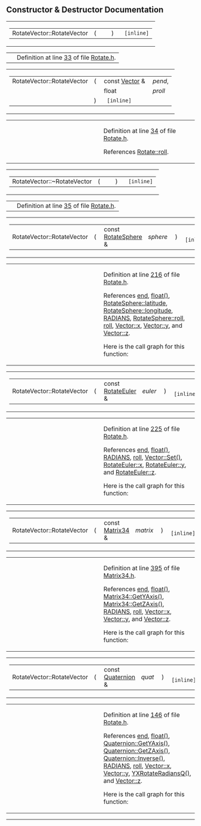 ## Constructor & Destructor Documentation

<span id="73f344923374ccb486d779f1ddbe64f5" class="anchor"></span>

<table class="mdTable" data-cellpadding="2" data-cellspacing="0">
<colgroup>
<col style="width: 100%" />
</colgroup>
<tbody>
<tr>
<td class="mdRow"><table data-cellpadding="0" data-cellspacing="0" data-border="0">
<tbody>
<tr>
<td class="md" data-nowrap="" data-valign="top">RotateVector::RotateVector</td>
<td class="md" data-valign="top">( </td>
<td class="mdname1" data-valign="top" data-nowrap=""></td>
<td class="md" data-valign="top"> ) </td>
<td class="md" data-nowrap=""><code> [inline]</code></td>
</tr>
</tbody>
</table></td>
</tr>
</tbody>
</table>

|  |  |
|----|----|
|   | Definition at line <a href="Rotate_8h-source.md#l00033" class="el">33</a> of file <a href="Rotate_8h-source.md" class="el">Rotate.h</a>. |

<span id="9bad6771ebe76c1727a0f88d3255fd9e" class="anchor"></span>

<table class="mdTable" data-cellpadding="2" data-cellspacing="0">
<colgroup>
<col style="width: 100%" />
</colgroup>
<tbody>
<tr>
<td class="mdRow"><table data-cellpadding="0" data-cellspacing="0" data-border="0">
<tbody>
<tr>
<td class="md" data-nowrap="" data-valign="top">RotateVector::RotateVector</td>
<td class="md" data-valign="top">( </td>
<td class="md" data-nowrap="" data-valign="top">const <a href="classVector.md" class="el">Vector</a> &amp; </td>
<td class="mdname" data-nowrap=""><em>pend</em>,</td>
</tr>
<tr>
<td class="md" style="text-align: right;" data-nowrap=""></td>
<td class="md"></td>
<td class="md" data-nowrap="">float </td>
<td class="mdname" data-nowrap=""><em>proll</em></td>
</tr>
<tr>
<td class="md"></td>
<td class="md">) </td>
<td colspan="2" class="md"><code> [inline]</code></td>
</tr>
</tbody>
</table></td>
</tr>
</tbody>
</table>

<table data-cellspacing="5" data-cellpadding="0" data-border="0">
<colgroup>
<col style="width: 50%" />
<col style="width: 50%" />
</colgroup>
<tbody>
<tr>
<td> </td>
<td><p>Definition at line <a href="Rotate_8h-source.md#l00034" class="el">34</a> of file <a href="Rotate_8h-source.md" class="el">Rotate.h</a>.</p>
<p>References <a href="Rotate_8h-source.md#l00014" class="el">Rotate::roll</a>.</p></td>
</tr>
</tbody>
</table>

<span id="a873369a881d4ce650af0612c169f486" class="anchor"></span>

<table class="mdTable" data-cellpadding="2" data-cellspacing="0">
<colgroup>
<col style="width: 100%" />
</colgroup>
<tbody>
<tr>
<td class="mdRow"><table data-cellpadding="0" data-cellspacing="0" data-border="0">
<tbody>
<tr>
<td class="md" data-nowrap="" data-valign="top">RotateVector::~RotateVector</td>
<td class="md" data-valign="top">( </td>
<td class="mdname1" data-valign="top" data-nowrap=""></td>
<td class="md" data-valign="top"> ) </td>
<td class="md" data-nowrap=""><code> [inline]</code></td>
</tr>
</tbody>
</table></td>
</tr>
</tbody>
</table>

|  |  |
|----|----|
|   | Definition at line <a href="Rotate_8h-source.md#l00035" class="el">35</a> of file <a href="Rotate_8h-source.md" class="el">Rotate.h</a>. |

<span id="dab3c1433f735fee4b0cce526600af56" class="anchor"></span>

<table class="mdTable" data-cellpadding="2" data-cellspacing="0">
<colgroup>
<col style="width: 100%" />
</colgroup>
<tbody>
<tr>
<td class="mdRow"><table data-cellpadding="0" data-cellspacing="0" data-border="0">
<tbody>
<tr>
<td class="md" data-nowrap="" data-valign="top">RotateVector::RotateVector</td>
<td class="md" data-valign="top">( </td>
<td class="md" data-nowrap="" data-valign="top">const <a href="classRotateSphere.md" class="el">RotateSphere</a> &amp; </td>
<td class="mdname1" data-valign="top" data-nowrap=""><em>sphere</em></td>
<td class="md" data-valign="top"> ) </td>
<td class="md" data-nowrap=""><code> [inline]</code></td>
</tr>
</tbody>
</table></td>
</tr>
</tbody>
</table>

<table data-cellspacing="5" data-cellpadding="0" data-border="0">
<colgroup>
<col style="width: 50%" />
<col style="width: 50%" />
</colgroup>
<tbody>
<tr>
<td> </td>
<td><p>Definition at line <a href="Rotate_8h-source.md#l00216" class="el">216</a> of file <a href="Rotate_8h-source.md" class="el">Rotate.h</a>.</p>
<p>References <a href="Rotate_8h-source.md#l00030" class="el">end</a>, <a href="Rave_8h.md#51b38547609c2cb31342492287c149e1" class="el">float()</a>, <a href="Rotate_8h-source.md#l00047" class="el">RotateSphere::latitude</a>, <a href="Rotate_8h-source.md#l00047" class="el">RotateSphere::longitude</a>, <a href="Filecons_8h-source.md#l00033" class="el">RADIANS</a>, <a href="Rotate_8h-source.md#l00047" class="el">RotateSphere::roll</a>, <a href="Rotate_8h-source.md#l00031" class="el">roll</a>, <a href="Vector_8h-source.md#l00027" class="el">Vector::x</a>, <a href="Vector_8h-source.md#l00027" class="el">Vector::y</a>, and <a href="Vector_8h-source.md#l00027" class="el">Vector::z</a>.</p>
<p>Here is the call graph for this function:</p>
<span class="image placeholder" data-original-image-src="classRotateVector_dab3c1433f735fee4b0cce526600af56_cgraph.gif" data-original-image-title="" data-border="0" usemap="#classRotateVector_dab3c1433f735fee4b0cce526600af56_cgraph_map"></span></td>
</tr>
</tbody>
</table>

<span id="b6bc287a10b20b9415c7733db3ab0c11" class="anchor"></span>

<table class="mdTable" data-cellpadding="2" data-cellspacing="0">
<colgroup>
<col style="width: 100%" />
</colgroup>
<tbody>
<tr>
<td class="mdRow"><table data-cellpadding="0" data-cellspacing="0" data-border="0">
<tbody>
<tr>
<td class="md" data-nowrap="" data-valign="top">RotateVector::RotateVector</td>
<td class="md" data-valign="top">( </td>
<td class="md" data-nowrap="" data-valign="top">const <a href="classRotateEuler.md" class="el">RotateEuler</a> &amp; </td>
<td class="mdname1" data-valign="top" data-nowrap=""><em>euler</em></td>
<td class="md" data-valign="top"> ) </td>
<td class="md" data-nowrap=""><code> [inline]</code></td>
</tr>
</tbody>
</table></td>
</tr>
</tbody>
</table>

<table data-cellspacing="5" data-cellpadding="0" data-border="0">
<colgroup>
<col style="width: 50%" />
<col style="width: 50%" />
</colgroup>
<tbody>
<tr>
<td> </td>
<td><p>Definition at line <a href="Rotate_8h-source.md#l00225" class="el">225</a> of file <a href="Rotate_8h-source.md" class="el">Rotate.h</a>.</p>
<p>References <a href="Rotate_8h-source.md#l00030" class="el">end</a>, <a href="Rave_8h.md#51b38547609c2cb31342492287c149e1" class="el">float()</a>, <a href="Filecons_8h-source.md#l00033" class="el">RADIANS</a>, <a href="Rotate_8h-source.md#l00031" class="el">roll</a>, <a href="Vector_8h-source.md#l00298" class="el">Vector::Set()</a>, <a href="Rotate_8h-source.md#l00060" class="el">RotateEuler::x</a>, <a href="Rotate_8h-source.md#l00060" class="el">RotateEuler::y</a>, and <a href="Rotate_8h-source.md#l00060" class="el">RotateEuler::z</a>.</p>
<p>Here is the call graph for this function:</p>
<span class="image placeholder" data-original-image-src="classRotateVector_b6bc287a10b20b9415c7733db3ab0c11_cgraph.gif" data-original-image-title="" data-border="0" usemap="#classRotateVector_b6bc287a10b20b9415c7733db3ab0c11_cgraph_map"></span></td>
</tr>
</tbody>
</table>

<span id="e37a1bd5c7eba0b8bc9e1a55bb3b9bb7" class="anchor"></span>

<table class="mdTable" data-cellpadding="2" data-cellspacing="0">
<colgroup>
<col style="width: 100%" />
</colgroup>
<tbody>
<tr>
<td class="mdRow"><table data-cellpadding="0" data-cellspacing="0" data-border="0">
<tbody>
<tr>
<td class="md" data-nowrap="" data-valign="top">RotateVector::RotateVector</td>
<td class="md" data-valign="top">( </td>
<td class="md" data-nowrap="" data-valign="top">const <a href="classMatrix34.md" class="el">Matrix34</a> &amp; </td>
<td class="mdname1" data-valign="top" data-nowrap=""><em>matrix</em></td>
<td class="md" data-valign="top"> ) </td>
<td class="md" data-nowrap=""><code> [inline]</code></td>
</tr>
</tbody>
</table></td>
</tr>
</tbody>
</table>

<table data-cellspacing="5" data-cellpadding="0" data-border="0">
<colgroup>
<col style="width: 50%" />
<col style="width: 50%" />
</colgroup>
<tbody>
<tr>
<td> </td>
<td><p>Definition at line <a href="Matrix34_8h-source.md#l00395" class="el">395</a> of file <a href="Matrix34_8h-source.md" class="el">Matrix34.h</a>.</p>
<p>References <a href="Rotate_8h-source.md#l00030" class="el">end</a>, <a href="Rave_8h.md#51b38547609c2cb31342492287c149e1" class="el">float()</a>, <a href="Matrix34_8h-source.md#l00077" class="el">Matrix34::GetYAxis()</a>, <a href="Matrix34_8h-source.md#l00078" class="el">Matrix34::GetZAxis()</a>, <a href="Filecons_8h-source.md#l00033" class="el">RADIANS</a>, <a href="Rotate_8h-source.md#l00031" class="el">roll</a>, <a href="Vector_8h-source.md#l00027" class="el">Vector::x</a>, <a href="Vector_8h-source.md#l00027" class="el">Vector::y</a>, and <a href="Vector_8h-source.md#l00027" class="el">Vector::z</a>.</p>
<p>Here is the call graph for this function:</p>
<span class="image placeholder" data-original-image-src="classRotateVector_e37a1bd5c7eba0b8bc9e1a55bb3b9bb7_cgraph.gif" data-original-image-title="" data-border="0" usemap="#classRotateVector_e37a1bd5c7eba0b8bc9e1a55bb3b9bb7_cgraph_map"></span></td>
</tr>
</tbody>
</table>

<span id="ae5b646449ff82ef82bcabe12a97bde6" class="anchor"></span>

<table class="mdTable" data-cellpadding="2" data-cellspacing="0">
<colgroup>
<col style="width: 100%" />
</colgroup>
<tbody>
<tr>
<td class="mdRow"><table data-cellpadding="0" data-cellspacing="0" data-border="0">
<tbody>
<tr>
<td class="md" data-nowrap="" data-valign="top">RotateVector::RotateVector</td>
<td class="md" data-valign="top">( </td>
<td class="md" data-nowrap="" data-valign="top">const <a href="classQuaternion.md" class="el">Quaternion</a> &amp; </td>
<td class="mdname1" data-valign="top" data-nowrap=""><em>quat</em></td>
<td class="md" data-valign="top"> ) </td>
<td class="md" data-nowrap=""><code> [inline]</code></td>
</tr>
</tbody>
</table></td>
</tr>
</tbody>
</table>

<table data-cellspacing="5" data-cellpadding="0" data-border="0">
<colgroup>
<col style="width: 50%" />
<col style="width: 50%" />
</colgroup>
<tbody>
<tr>
<td> </td>
<td><p>Definition at line <a href="Rotate_8h-source.md#l00146" class="el">146</a> of file <a href="Rotate_8h-source.md" class="el">Rotate.h</a>.</p>
<p>References <a href="Rotate_8h-source.md#l00030" class="el">end</a>, <a href="Rave_8h.md#51b38547609c2cb31342492287c149e1" class="el">float()</a>, <a href="Quaterni_8h-source.md#l00071" class="el">Quaternion::GetYAxis()</a>, <a href="Quaterni_8h-source.md#l00072" class="el">Quaternion::GetZAxis()</a>, <a href="Quaterni_8h-source.md#l00123" class="el">Quaternion::Inverse()</a>, <a href="Filecons_8h-source.md#l00033" class="el">RADIANS</a>, <a href="Rotate_8h-source.md#l00031" class="el">roll</a>, <a href="Vector_8h-source.md#l00027" class="el">Vector::x</a>, <a href="Vector_8h-source.md#l00027" class="el">Vector::y</a>, <a href="Quaterni_8h-source.md#l00249" class="el">YXRotateRadiansQ()</a>, and <a href="Vector_8h-source.md#l00027" class="el">Vector::z</a>.</p>
<p>Here is the call graph for this function:</p>
<span class="image placeholder" data-original-image-src="classRotateVector_ae5b646449ff82ef82bcabe12a97bde6_cgraph.gif" data-original-image-title="" data-border="0" usemap="#classRotateVector_ae5b646449ff82ef82bcabe12a97bde6_cgraph_map"></span></td>
</tr>
</tbody>
</table>

------------------------------------------------------------------------

